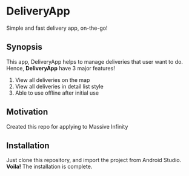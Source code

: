 # DeliveryApp
Simple and fast delivery app, on-the-go!

## Synopsis

This app, DeliveryApp helps to manage deliveries that user want to do. Hence, **DeliveryApp** have 3 major features!
1. View all deliveries on the map
2. View all deliveries in detail list style
3. Able to use offline after initial use

## Motivation

Created this repo for applying to Massive Infinity

## Installation

Just clone this repository, and import the project from Android Studio. **Voila!** The installation is complete.
